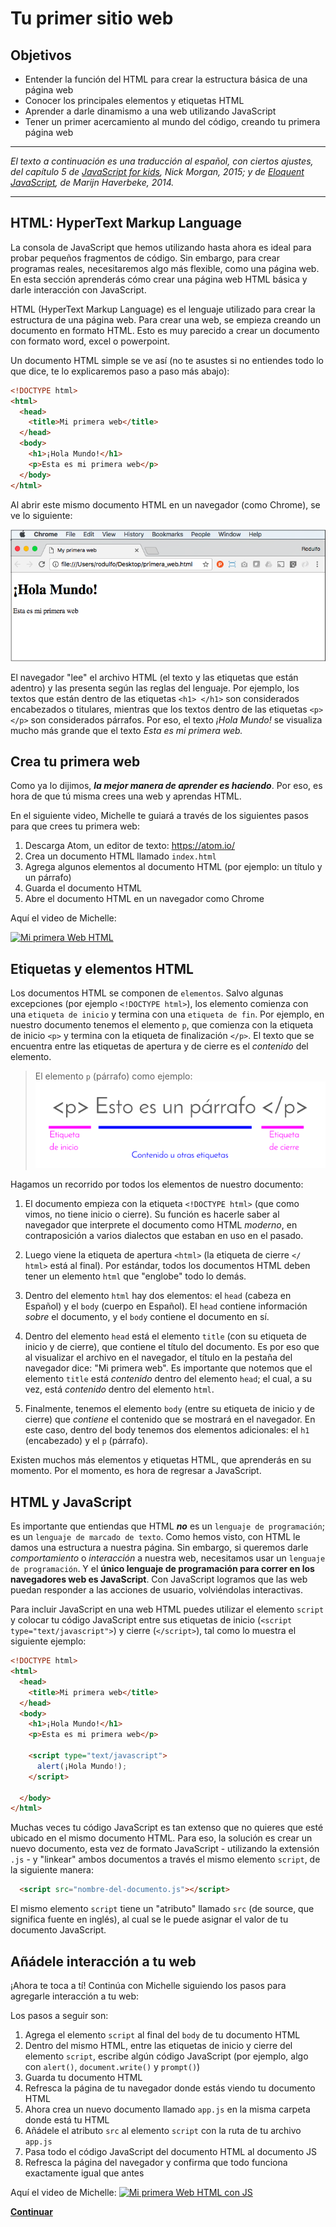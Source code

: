 # Tu primer sitio web
## Objetivos
- Entender la función del HTML para crear la estructura básica de una página web
- Conocer los principales elementos y etiquetas HTML
- Aprender a darle dinamismo a una web utilizando JavaScript
- Tener un primer acercamiento al mundo del código, creando tu primera página web

***
_El texto a continuación es una traducción al español, con ciertos ajustes, del capítulo 5 de [JavaScript for kids](http://pepa.holla.cz/wp-content/uploads/2015/11/JavaScript-for-Kids.pdf), Nick Morgan, 2015; y de [Eloquent JavaScript](http://eloquentjavascript.net/), de Marijn Haverbeke, 2014._
***

## HTML: HyperText Markup Language
La consola de JavaScript que hemos utilizando hasta ahora es ideal para probar pequeños fragmentos de código. Sin embargo, para crear programas reales, necesitaremos algo más flexible, como una página web. En esta sección aprenderás cómo crear una página web HTML básica y darle interacción con JavaScript.

HTML (HyperText Markup Language) es el lenguaje utilizado para crear la estructura de una página web. Para crear una web, se empieza creando un documento en formato HTML. Esto es muy parecido a crear un documento con formato word, excel o powerpoint.

Un documento HTML simple se ve así (no te asustes si no entiendes todo lo que dice, te lo explicaremos paso a paso más abajo):

```HTML
<!DOCTYPE html>
<html>
  <head>
    <title>Mi primera web</title>
  </head>
  <body>
    <h1>¡Hola Mundo!</h1>
    <p>Esta es mi primera web</p>    
  </body>
</html>

```
Al abrir este mismo documento HTML en un navegador (como Chrome), se ve lo siguiente:

![Vista en Chrome](img-my-first-website.png)

El navegador "lee" el archivo HTML (el texto y las etiquetas que están adentro) y las presenta según las reglas del lenguaje. Por ejemplo, los textos que están dentro de las etiquetas `<h1> </h1>` son considerados encabezados o titulares, mientras que los textos dentro de las etiquetas `<p> </p>` son considerados párrafos. Por eso, el texto _¡Hola Mundo!_ se visualiza mucho más grande que el texto _Esta es mi primera web._

## Crea tu primera web
Como ya lo dijimos, _**la mejor manera de aprender es haciendo**_. Por eso, es hora de que tú misma crees una web y aprendas HTML.

En el siguiente video, Michelle te guiará a través de los siguientes pasos para que crees tu primera web:

  1. Descarga Atom, un editor de texto: https://atom.io/
  2. Crea un documento HTML llamado `index.html`
  3. Agrega algunos elementos al documento HTML (por ejemplo: un título y un párrafo)
  4. Guarda el documento HTML
  5. Abre el documento HTML en un navegador como Chrome

Aquí el video de Michelle:

[![Mi primera Web HTML](https://img.youtube.com/vi/QP9FF9eoh-k/0.jpg)](https://www.youtube.com/watch?v=QP9FF9eoh-k)

## Etiquetas y elementos HTML
Los documentos HTML se componen de `elementos`. Salvo algunas excepciones (por ejemplo `<!DOCTYPE html>`), los elemento comienza con una `etiqueta de inicio` y termina con una `etiqueta de fin`. Por ejemplo, en nuestro documento tenemos el elemento `p`, que comienza con la etiqueta de inicio `<p>` y termina con la etiqueta de finalización `</p>`. El texto que se encuentra entre las etiquetas de apertura y de cierre es el _contenido_ del elemento.

> El elemento `p` (párrafo) como ejemplo:
![Ejemplo etiqueta](img-tag-sample.png)

Hagamos un recorrido por todos los elementos de nuestro documento:

1. El documento empieza con la etiqueta `<!DOCTYPE html>` (que como vimos, no tiene inicio o cierre). Su función es hacerle saber al navegador que interprete el documento como HTML _moderno_, en contraposición a varios dialectos que estaban en uso en el pasado.

2. Luego viene la etiqueta de apertura `<html>` (la etiqueta de cierre `</ html>` está al final). Por estándar, todos los documentos HTML deben tener un elemento `html` que "englobe" todo lo demás.

3. Dentro del elemento `html` hay dos elementos: el `head` (cabeza en Español) y el `body` (cuerpo en Español). El `head` contiene información _sobre_ el documento, y el `body` contiene el documento en sí.

4. Dentro del elemento `head` está el elemento `title` (con su etiqueta de inicio y de cierre), que contiene el título del documento. Es por eso que al visualizar el archivo en el navegador, el título en la pestaña del navegador dice: "Mi primera web". Es importante que notemos que el elemento `title` está _contenido_ dentro del elemento `head`; el cual, a su vez, está _contenido_ dentro del elemento `html`.

5. Finalmente, tenemos el elemento `body` (entre su etiqueta de inicio y de cierre) que _contiene_ el contenido que se mostrará en el navegador. En este caso, dentro del body tenemos dos elementos adicionales: el `h1` (encabezado) y el `p` (párrafo).

<!--

Una manera de visualizar este concepto de "encapsulado" donde unos elementos "contienen" a otros es a través de este gráfico:

![HTML Jerarquía](http://apprize.info/javascript/kids/kids.files/image057.jpg)

-->

Existen muchos más elementos y etiquetas HTML, que aprenderás en su momento. Por el momento, es hora de regresar a JavaScript.

<!-- ## HTML + CSS
Agrega estilos con CSS
-->

## HTML y JavaScript
Es importante que entiendas que HTML _**no**_ es un `lenguaje de programación`; es un `lenguaje de marcado de texto`. Como hemos visto, con HTML le damos una estructura a nuestra página. Sin embargo, si queremos darle _comportamiento_ o _interacción_ a nuestra web, necesitamos usar un `lenguaje de programación`. Y el **único lenguaje de programación para correr en los navegadores web es JavaScript**. Con JavaScript logramos que las web puedan responder a las acciones de usuario, volviéndolas interactivas.

Para incluir JavaScript en una web HTML puedes utilizar el elemento `script` y colocar tu código JavaScript entre sus etiquetas de inicio (`<script type="text/javascript">`) y cierre (`</script>`), tal como lo muestra el siguiente ejemplo:

```HTML
<!DOCTYPE html>
<html>
  <head>
    <title>Mi primera web</title>
  </head>
  <body>
    <h1>¡Hola Mundo!</h1>
    <p>Esta es mi primera web</p>

    <script type="text/javascript">
      alert(¡Hola Mundo!);
    </script>    

  </body>
</html>

```

Muchas veces tu código JavaScript es tan extenso que no quieres que esté ubicado en el mismo documento HTML. Para eso, la solución es crear un nuevo documento, esta vez de formato JavaScript - utilizando la extensión `.js` - y "linkear" ambos documentos a través el mismo elemento `script`, de la siguiente manera:

```html
  <script src="nombre-del-documento.js"></script>
```  

El mismo elemento `script` tiene un "atributo" llamado `src` (de source, que significa fuente en inglés), al cual se le puede asignar el valor de tu documento JavaScript.

## Añádele interacción a tu web
¡Ahora te toca a tí! Continúa con Michelle siguiendo los pasos para agregarle interacción a tu web:

Los pasos a seguir son:
  1. Agrega el elemento `script` al final del `body` de tu documento HTML
  2. Dentro del mismo HTML, entre las etiquetas de inicio y cierre del elemento `script`, escribe algún código JavaScript (por ejemplo, algo con `alert()`, `document.write()` y `prompt()`)
  3. Guarda tu documento HTML
  4. Refresca la página de tu navegador donde estás viendo tu documento HTML
  5. Ahora crea un nuevo documento llamado `app.js` en la misma carpeta donde está tu HTML
  6. Añádele el atributo `src` al elemento `script` con la ruta de tu archivo `app.js`
  7. Pasa todo el código JavaScript del documento HTML al documento JS
  8. Refresca la página del navegador y confirma que todo funciona exactamente igual que antes


Aquí el video de Michelle:
[![Mi primera Web HTML con JS](https://img.youtube.com/vi/SSiWsDoK4GE/0.jpg)](https://www.youtube.com/watch?v=SSiWsDoK4GE)

<!--
## Sube tu página a GitHub Pages
y deplegándola en [GitHub Pages](https://pages.github.com/)
-->

**[Continuar](04-prueba-tu-conocimiento-introduction.md)**
